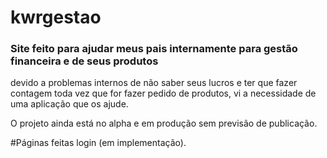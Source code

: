 # kwrgestao

### Site feito para ajudar meus pais internamente para gestão financeira e de seus produtos

devido a problemas internos de não saber seus lucros e ter que fazer contagem toda vez que for fazer pedido de produtos, vi a necessidade de uma 
aplicação que os ajude.

O projeto ainda está no alpha e em produção sem previsão de publicação.

#Páginas feitas
login (em implementação).
